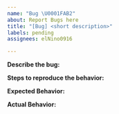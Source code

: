 ```yaml
---
name: "Bug \U0001FAB2"
about: Report Bugs here
title: "[Bug] <short description>"
labels: pending
assignees: elNino0916

---
```


**Describe the bug:**



**Steps to reproduce the behavior:**



**Expected Behavior:**



**Actual Behavior:**
